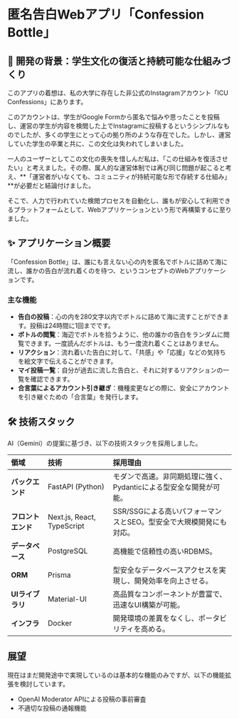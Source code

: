 # 匿名告白Webアプリ「Confession Bottle」

## 🌱 開発の背景：学生文化の復活と持続可能な仕組みづくり

このアプリの着想は、私の大学に存在した非公式のInstagramアカウント「ICU Confessions」にあります。

このアカウントは、学生がGoogle Formから匿名で悩みや思ったことを投稿し、運営の学生が内容を検閲した上でInstagramに投稿するというシンプルなものでしたが、多くの学生にとって心の拠り所のような存在でした。しかし、運営していた学生の卒業と共に、この文化は失われてしまいました。

一人のユーザーとしてこの文化の喪失を惜しんだ私は、「この仕組みを復活させたい」と考えました。その際、属人的な運営体制では再び同じ問題が起こると考え、**「運営者がいなくても、コミュニティが持続可能な形で存続する仕組み」**が必要だと結論付けました。

そこで、人力で行われていた検閲プロセスを自動化し、誰もが安心して利用できるプラットフォームとして、Webアプリケーションという形で再構築するに至りました。

## ✨ アプリケーション概要

「Confession Bottle」は、誰にも言えない心の内を匿名でボトルに詰めて海に流し、誰かの告白が流れ着くのを待つ、というコンセプトのWebアプリケーションです。


### 主な機能

- **告白の投稿**：心の内を280文字以内でボトルに詰めて海に流すことができます。投稿は24時間に1回までです。
- **ボトルの閲覧**：海辺でボトルを拾うように、他の誰かの告白をランダムに閲覧できます。一度読んだボトルは、もう一度流れ着くことはありません。
- **リアクション**：流れ着いた告白に対して、「共感」や「応援」などの気持ちを絵文字で伝えることができます。
- **マイ投稿一覧**：自分が過去に流した告白と、それに対するリアクションの一覧を確認できます。
- **合言葉によるアカウント引き継ぎ**：機種変更などの際に、安全にアカウントを引き継ぐための「合言葉」を発行します。

## 🛠️ 技術スタック

AI（Gemini）の提案に基づき、以下の技術スタックを採用しました。

| 領域 | 技術 | 採用理由 |
| :--- | :--- | :--- |
| **バックエンド** | FastAPI (Python) | モダンで高速。非同期処理に強く、Pydanticによる型安全な開発が可能。 |
| **フロントエンド**| Next.js, React, TypeScript | SSR/SSGによる高いパフォーマンスとSEO。型安全で大規模開発にも対応。 |
| **データベース** | PostgreSQL | 高機能で信頼性の高いRDBMS。 |
| **ORM** | Prisma | 型安全なデータベースアクセスを実現し、開発効率を向上させる。 |
| **UIライブラリ** | Material-UI | 高品質なコンポーネントが豊富で、迅速なUI構築が可能。 |
| **インフラ** | Docker | 開発環境の差異をなくし、ポータビリティを高める。 |

## 展望

現在はまだ開発途中で実現しているのは基本的な機能のみですが、以下の機能拡張を検討しています。

- OpenAI Moderator APIによる投稿の事前審査
- 不適切な投稿の通報機能

